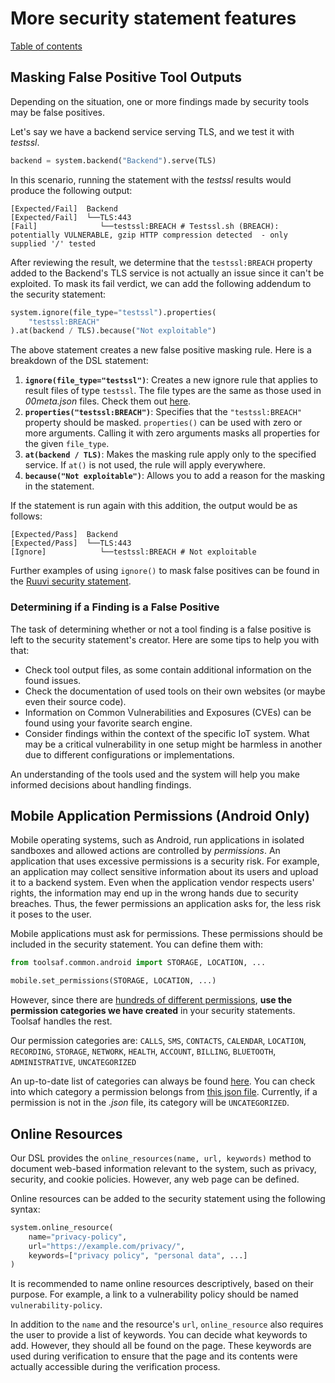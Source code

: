 # More security statement features

[Table of contents](README.md)

## Masking False Positive Tool Outputs
Depending on the situation, one or more findings made by security tools may be false positives.

Let's say we have a backend service serving TLS, and we test it with _testssl_.
```python
backend = system.backend("Backend").serve(TLS)
```
In this scenario, running the statement with the _testssl_ results would produce the following output:
```shell
[Expected/Fail]  Backend
[Expected/Fail]  └──TLS:443
[Fail]              └──testssl:BREACH # Testssl.sh (BREACH): potentially VULNERABLE, gzip HTTP compression detected  - only supplied '/' tested
```
After reviewing the result, we determine that the `testssl:BREACH` property added to the Backend's TLS service is not actually an issue since it can't be exploited. To mask its fail verdict, we can add the following addendum to the security statement:
```python
system.ignore(file_type="testssl").properties(
    "testssl:BREACH"
).at(backend / TLS).because("Not exploitable")
```
The above statement creates a new false positive masking rule. Here is a breakdown of the DSL statement:

1. **`ignore(file_type="testssl")`**: Creates a new ignore rule that applies to result files of type `testssl`. The file types are the same as those used in _00meta.json_ files. Check them out [here](Tools.md#list-of-supported-tools).
2. **`properties("testssl:BREACH")`**: Specifies that the `"testssl:BREACH"` property should be masked. `properties()` can be used with zero or more arguments. Calling it with zero arguments masks all properties for the given `file_type`.
3. **`at(backend / TLS)`**: Makes the masking rule apply only to the specified service. If `at()` is not used, the rule will apply everywhere.
4. **`because("Not exploitable")`**: Allows you to add a reason for the masking in the statement.

If the statement is run again with this addition, the output would be as follows:
```shell
[Expected/Pass]  Backend
[Expected/Pass]  └──TLS:443
[Ignore]            └──testssl:BREACH # Not exploitable
```

Further examples of using `ignore()` to mask false positives can be found in the [Ruuvi security statement](https://github.com/testofthings/statement-ruuvi/blob/main/ruuvi/statement.py).

### Determining if a Finding is a False Positive

The task of determining whether or not a tool finding is a false positive is left to the security statement's creator. Here are some tips to help you with that:

* Check tool output files, as some contain additional information on the found issues.
* Check the documentation of used tools on their own websites (or maybe even their source code).
* Information on Common Vulnerabilities and Exposures (CVEs) can be found using your favorite search engine.
* Consider findings within the context of the specific IoT system. What may be a critical vulnerability in one setup might be harmless in another due to different configurations or implementations.

An understanding of the tools used and the system will help you make informed decisions about handling findings.

## Mobile Application Permissions (Android Only)

Mobile operating systems, such as Android, run applications in isolated sandboxes and
allowed actions are controlled by _permissions_.
An application that uses excessive permissions is a security risk.
For example, an application may collect sensitive information about its users and upload it to a backend system.
Even when the application vendor respects users' rights, the information may end up in the wrong hands
due to security breaches.
Thus, the fewer permissions an application asks for, the less risk it poses to the user.

Mobile applications must ask for permissions. These permissions should be included in the security statement. You can define them with:
```python
from toolsaf.common.android import STORAGE, LOCATION, ...

mobile.set_permissions(STORAGE, LOCATION, ...)
```
However, since there are [hundreds of different permissions](https://developer.android.com/reference/android/Manifest.permission), **use the permission categories we have created** in your security statements. Toolsaf handles the rest.

Our permission categories are: `CALLS`, `SMS`, `CONTACTS`, `CALENDAR`, `LOCATION`, `RECORDING`, `STORAGE`, `NETWORK`, `HEALTH`, `ACCOUNT`, `BILLING`, `BLUETOOTH`, `ADMINISTRATIVE`, `UNCATEGORIZED`

An up-to-date list of categories can always be found [here](../toolsaf/common/android.py). You can check into which category a permission belongs from [this json file](../toolsaf/adapters/data/android_permissions.json). Currently, if a permission is not in the _.json_ file, its category will be `UNCATEGORIZED`.

## Online Resources

Our DSL provides the `online_resources(name, url, keywords)` method to document web-based information relevant to the system, such as privacy, security, and cookie policies. However, any web page can be defined.

Online resources can be added to the security statement using the following syntax:
```python
system.online_resource(
    name="privacy-policy",
    url="https://example.com/privacy/",
    keywords=["privacy policy", "personal data", ...]
)
```
It is recommended to name online resources descriptively, based on their purpose. For example, a link to a vulnerability policy should be named `vulnerability-policy`.

In addition to the `name` and the resource's `url`, `online_resource` also requires the user to provide a list of keywords. You can decide what keywords to add. However, they should all be found on the page. These keywords are used during verification to ensure that the page and its contents were actually accessible during the verification process.
